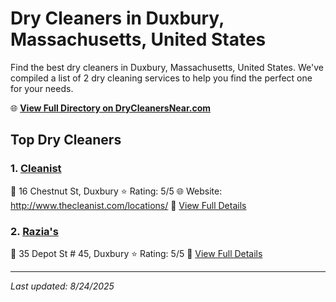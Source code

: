 # Dry Cleaners in Duxbury, Massachusetts, United States

Find the best dry cleaners in Duxbury, Massachusetts, United States. We've compiled a list of 2 dry cleaning services to help you find the perfect one for your needs.

🌐 **[View Full Directory on DryCleanersNear.com](https://drycleanersnear.com/city/US/Massachusetts/Duxbury)**

## Top Dry Cleaners

### 1. [Cleanist](https://drycleanersnear.com/dryCleaner/68819444a2f5b6ba0749a4c9/cleanist)
📍 16 Chestnut St, Duxbury
⭐ Rating: 5/5
🌐 Website: http://www.thecleanist.com/locations/
🔗 [View Full Details](https://drycleanersnear.com/dryCleaner/68819444a2f5b6ba0749a4c9/cleanist)

### 2. [Razia's](https://drycleanersnear.com/dryCleaner/68819459a2f5b6ba0749a572/razia-s)
📍 35 Depot St # 45, Duxbury
⭐ Rating: 5/5
🔗 [View Full Details](https://drycleanersnear.com/dryCleaner/68819459a2f5b6ba0749a572/razia-s)


---

*Last updated: 8/24/2025*
